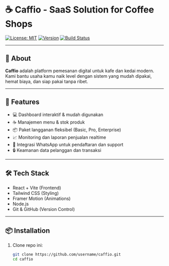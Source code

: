 # ☕ Caffio - SaaS Solution for Coffee Shops

[![License: MIT](https://img.shields.io/badge/License-MIT-blue.svg)](LICENSE)
[![Version](https://img.shields.io/badge/version-1.0.0-green)]()
[![Build Status](https://img.shields.io/badge/build-passing-brightgreen)]()

---

## 🚀 About

**Caffio** adalah platform pemesanan digital untuk kafe dan kedai modern. Kami bantu usaha kamu naik level dengan sistem yang mudah dipakai, hemat biaya, dan siap pakai tanpa ribet.

---

## 🎯 Features

- 💻 Dashboard interaktif & mudah digunakan  
- ☕ Manajemen menu & stok produk  
- 📦 Paket langganan fleksibel (Basic, Pro, Enterprise)  
- 📈 Monitoring dan laporan penjualan realtime  
- 📱 Integrasi WhatsApp untuk pendaftaran dan support  
- 🔒 Keamanan data pelanggan dan transaksi  

---

## 🛠️ Tech Stack

- React + Vite (Frontend)  
- Tailwind CSS (Styling)  
- Framer Motion (Animations)  
- Node.js 
- Git & GitHub (Version Control)  

---

## 📦 Installation

1. Clone repo ini:  
   ```bash
   git clone https://github.com/username/caffio.git
   cd caffio
